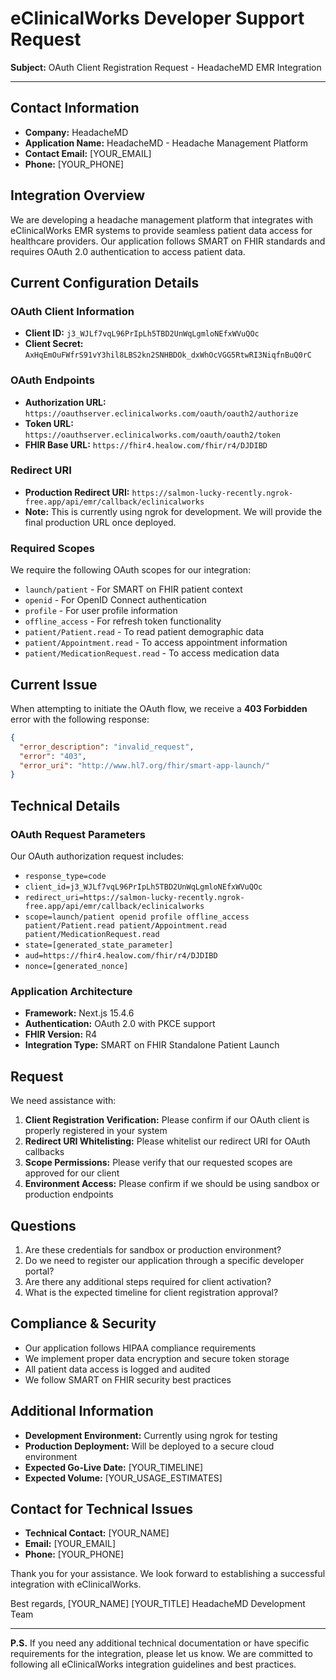 # eClinicalWorks Developer Support Request

**Subject:** OAuth Client Registration Request - HeadacheMD EMR Integration

---

## Contact Information
- **Company:** HeadacheMD
- **Application Name:** HeadacheMD - Headache Management Platform
- **Contact Email:** [YOUR_EMAIL]
- **Phone:** [YOUR_PHONE]

## Integration Overview
We are developing a headache management platform that integrates with eClinicalWorks EMR systems to provide seamless patient data access for healthcare providers. Our application follows SMART on FHIR standards and requires OAuth 2.0 authentication to access patient data.

## Current Configuration Details

### OAuth Client Information
- **Client ID:** `j3_WJLf7vqL96PrIpLh5TBD2UnWqLgmloNEfxWVuQOc`
- **Client Secret:** `AxHqEmOuFWfrS91vY3hil8LBS2kn2SNHBDOk_dxWhOcVGG5RtwRI3NiqfnBuQ0rC`

### OAuth Endpoints
- **Authorization URL:** `https://oauthserver.eclinicalworks.com/oauth/oauth2/authorize`
- **Token URL:** `https://oauthserver.eclinicalworks.com/oauth/oauth2/token`
- **FHIR Base URL:** `https://fhir4.healow.com/fhir/r4/DJDIBD`

### Redirect URI
- **Production Redirect URI:** `https://salmon-lucky-recently.ngrok-free.app/api/emr/callback/eclinicalworks`
- **Note:** This is currently using ngrok for development. We will provide the final production URL once deployed.

### Required Scopes
We require the following OAuth scopes for our integration:
- `launch/patient` - For SMART on FHIR patient context
- `openid` - For OpenID Connect authentication
- `profile` - For user profile information
- `offline_access` - For refresh token functionality
- `patient/Patient.read` - To read patient demographic data
- `patient/Appointment.read` - To access appointment information
- `patient/MedicationRequest.read` - To access medication data

## Current Issue
When attempting to initiate the OAuth flow, we receive a **403 Forbidden** error with the following response:
```json
{
  "error_description": "invalid_request",
  "error": "403",
  "error_uri": "http://www.hl7.org/fhir/smart-app-launch/"
}
```

## Technical Details

### OAuth Request Parameters
Our OAuth authorization request includes:
- `response_type=code`
- `client_id=j3_WJLf7vqL96PrIpLh5TBD2UnWqLgmloNEfxWVuQOc`
- `redirect_uri=https://salmon-lucky-recently.ngrok-free.app/api/emr/callback/eclinicalworks`
- `scope=launch/patient openid profile offline_access patient/Patient.read patient/Appointment.read patient/MedicationRequest.read`
- `state=[generated_state_parameter]`
- `aud=https://fhir4.healow.com/fhir/r4/DJDIBD`
- `nonce=[generated_nonce]`

### Application Architecture
- **Framework:** Next.js 15.4.6
- **Authentication:** OAuth 2.0 with PKCE support
- **FHIR Version:** R4
- **Integration Type:** SMART on FHIR Standalone Patient Launch

## Request
We need assistance with:

1. **Client Registration Verification:** Please confirm if our OAuth client is properly registered in your system
2. **Redirect URI Whitelisting:** Please whitelist our redirect URI for OAuth callbacks
3. **Scope Permissions:** Please verify that our requested scopes are approved for our client
4. **Environment Access:** Please confirm if we should be using sandbox or production endpoints

## Questions
1. Are these credentials for sandbox or production environment?
2. Do we need to register our application through a specific developer portal?
3. Are there any additional steps required for client activation?
4. What is the expected timeline for client registration approval?

## Compliance & Security
- Our application follows HIPAA compliance requirements
- We implement proper data encryption and secure token storage
- All patient data access is logged and audited
- We follow SMART on FHIR security best practices

## Additional Information
- **Development Environment:** Currently using ngrok for testing
- **Production Deployment:** Will be deployed to a secure cloud environment
- **Expected Go-Live Date:** [YOUR_TIMELINE]
- **Expected Volume:** [YOUR_USAGE_ESTIMATES]

## Contact for Technical Issues
- **Technical Contact:** [YOUR_NAME]
- **Email:** [YOUR_EMAIL]
- **Phone:** [YOUR_PHONE]

Thank you for your assistance. We look forward to establishing a successful integration with eClinicalWorks.

Best regards,
[YOUR_NAME]
[YOUR_TITLE]
HeadacheMD Development Team

---

**P.S.** If you need any additional technical documentation or have specific requirements for the integration, please let us know. We are committed to following all eClinicalWorks integration guidelines and best practices.
